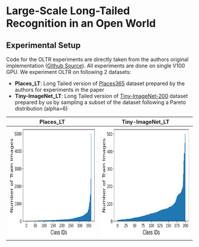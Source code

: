# Large-Scale Long-Tailed Recognition in an Open World

## Experimental Setup
Code for the OLTR experiments are directly taken from the authors original implementation ([Github Source](https://github.com/zhmiao/OpenLongTailRecognition-OLTR)). All experiments are done on single V100 GPU. We experiment OLTR on following 2 datasets:
* **Places_LT**: Long Tailed version of [Places365](http://places2.csail.mit.edu/download.html) dataset prepared by the authors for experiments in the paper
* **Tiny-ImageNet_LT**: Long Tailed version of [Tiny-ImageNet-200](https://www.kaggle.com/c/tiny-imagenet) dataset prepared by us by sampling a subset of the dataset following a Pareto distribution (alpha=6)

Places_LT | Tiny-ImageNet_LT
:---:|:---:
<img src='plots/places_trn_dist.png' height="300">|<img src='plots/tin_trn_dist.png' height="300">
